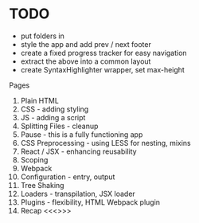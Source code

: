# TODO

- put folders in
- style the app and add prev / next footer
- create a fixed progress tracker for easy navigation
- extract the above into a common layout
- create SyntaxHighlighter wrapper, set max-height

Pages

1. Plain HTML
2. CSS - adding styling
3. JS - adding a script
4. Splitting Files - cleanup
5. Pause - this is a fully functioning app
6. CSS Preprocessing - using LESS for nesting, mixins
7. React / JSX - enhancing reusability
8. Scoping
9. Webpack
10. Configuration - entry, output
11. Tree Shaking
12. Loaders - transpilation, JSX loader
13. Plugins - flexibility, HTML Webpack plugin
14. Recap <<<>>>
